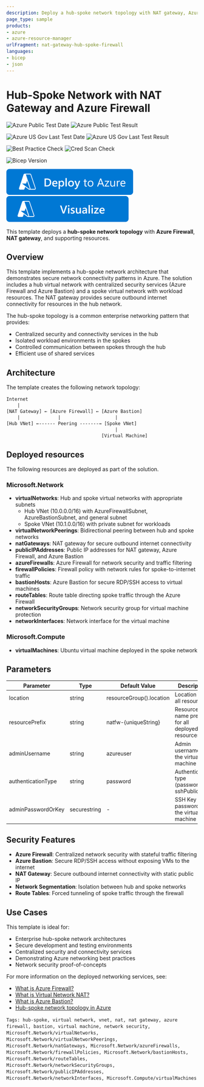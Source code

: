 ```yaml
---
description: Deploy a hub-spoke network topology with NAT gateway, Azure Firewall, and virtual machine
page_type: sample
products:
- azure
- azure-resource-manager
urlFragment: nat-gateway-hub-spoke-firewall
languages:
- bicep
- json
---
```

# Hub-Spoke Network with NAT Gateway and Azure Firewall

![Azure Public Test Date](https://azurequickstartsservice.blob.core.windows.net/badges/quickstarts/microsoft.network/nat-gateway-hub-spoke-firewall/PublicLastTestDate.svg)
![Azure Public Test Result](https://azurequickstartsservice.blob.core.windows.net/badges/quickstarts/microsoft.network/nat-gateway-hub-spoke-firewall/PublicDeployment.svg)

![Azure US Gov Last Test Date](https://azurequickstartsservice.blob.core.windows.net/badges/quickstarts/microsoft.network/nat-gateway-hub-spoke-firewall/FairfaxLastTestDate.svg)
![Azure US Gov Last Test Result](https://azurequickstartsservice.blob.core.windows.net/badges/quickstarts/microsoft.network/nat-gateway-hub-spoke-firewall/FairfaxDeployment.svg)

![Best Practice Check](https://azurequickstartsservice.blob.core.windows.net/badges/quickstarts/microsoft.network/nat-gateway-hub-spoke-firewall/BestPracticeResult.svg)
![Cred Scan Check](https://azurequickstartsservice.blob.core.windows.net/badges/quickstarts/microsoft.network/nat-gateway-hub-spoke-firewall/CredScanResult.svg)

![Bicep Version](https://azurequickstartsservice.blob.core.windows.net/badges/quickstarts/microsoft.network/nat-gateway-hub-spoke-firewall/BicepVersion.svg)

[![Deploy To Azure](https://raw.githubusercontent.com/Azure/azure-quickstart-templates/master/1-CONTRIBUTION-GUIDE/images/deploytoazure.svg?sanitize=true)](https://portal.azure.com/#create/Microsoft.Template/uri/https%3A%2F%2Fraw.githubusercontent.com%2FAzure%2Fazure-quickstart-templates%2Fmaster%2Fquickstarts%2Fmicrosoft.network%2Fnat-gateway-hub-spoke-firewall%2Fmain.json)
[![Visualize](https://raw.githubusercontent.com/Azure/azure-quickstart-templates/master/1-CONTRIBUTION-GUIDE/images/visualizebutton.svg?sanitize=true)](http://armviz.io/#/?load=https%3A%2F%2Fraw.githubusercontent.com%2FAzure%2Fazure-quickstart-templates%2Fmaster%2Fquickstarts%2Fmicrosoft.network%2Fnat-gateway-hub-spoke-firewall%2Fmain.json)

This template deploys a **hub-spoke network topology** with **Azure Firewall**, **NAT gateway**, and supporting resources.

## Overview

This template implements a hub-spoke network architecture that demonstrates secure network connectivity patterns in Azure. The solution includes a hub virtual network with centralized security services (Azure Firewall and Azure Bastion) and a spoke virtual network with workload resources. The NAT gateway provides secure outbound internet connectivity for resources in the hub network.

The hub-spoke topology is a common enterprise networking pattern that provides:

- Centralized security and connectivity services in the hub
- Isolated workload environments in the spokes
- Controlled communication between spokes through the hub
- Efficient use of shared services

## Architecture

The template creates the following network topology:

```text
Internet
    |
[NAT Gateway] ← [Azure Firewall] ← [Azure Bastion]
    |              |                    |
[Hub VNet] ←------ Peering -------→ [Spoke VNet]
                                        |
                                   [Virtual Machine]
```

## Deployed resources

The following resources are deployed as part of the solution.

### Microsoft.Network

- **virtualNetworks**: Hub and spoke virtual networks with appropriate subnets
  - Hub VNet (10.0.0.0/16) with AzureFirewallSubnet, AzureBastionSubnet, and general subnet
  - Spoke VNet (10.1.0.0/16) with private subnet for workloads
- **virtualNetworkPeerings**: Bidirectional peering between hub and spoke networks
- **natGateways**: NAT gateway for secure outbound internet connectivity
- **publicIPAddresses**: Public IP addresses for NAT gateway, Azure Firewall, and Azure Bastion
- **azureFirewalls**: Azure Firewall for network security and traffic filtering
- **firewallPolicies**: Firewall policy with network rules for spoke-to-internet traffic
- **bastionHosts**: Azure Bastion for secure RDP/SSH access to virtual machines
- **routeTables**: Route table directing spoke traffic through the Azure Firewall
- **networkSecurityGroups**: Network security group for virtual machine protection
- **networkInterfaces**: Network interface for the virtual machine

### Microsoft.Compute

- **virtualMachines**: Ubuntu virtual machine deployed in the spoke network

## Parameters

| Parameter | Type | Default Value | Description |
|-----------|------|---------------|-------------|
| location | string | resourceGroup().location | Location for all resources |
| resourcePrefix | string | natfw-{uniqueString} | Resource name prefix for all deployed resources |
| adminUsername | string | azureuser | Admin username for the virtual machine |
| authenticationType | string | password | Authentication type (password or sshPublicKey) |
| adminPasswordOrKey | securestring | - | SSH Key or password for the virtual machine |

## Security Features

- **Azure Firewall**: Centralized network security with stateful traffic filtering
- **Azure Bastion**: Secure RDP/SSH access without exposing VMs to the internet
- **NAT Gateway**: Secure outbound internet connectivity with static public IP
- **Network Segmentation**: Isolation between hub and spoke networks
- **Route Tables**: Forced tunneling of spoke traffic through the firewall

## Use Cases

This template is ideal for:

- Enterprise hub-spoke network architectures
- Secure development and testing environments
- Centralized security and connectivity services
- Demonstrating Azure networking best practices
- Network security proof-of-concepts

For more information on the deployed networking services, see:

- [What is Azure Firewall?](https://docs.microsoft.com/azure/firewall/overview)
- [What is Virtual Network NAT?](https://docs.microsoft.com/azure/virtual-network/nat-overview)
- [What is Azure Bastion?](https://docs.microsoft.com/azure/bastion/bastion-overview)
- [Hub-spoke network topology in Azure](https://docs.microsoft.com/azure/architecture/reference-architectures/hybrid-networking/hub-spoke)

`Tags: hub-spoke, virtual network, vnet, nat, nat gateway, azure firewall, bastion, virtual machine, network security, Microsoft.Network/virtualNetworks, Microsoft.Network/virtualNetworkPeerings, Microsoft.Network/natGateways, Microsoft.Network/azureFirewalls, Microsoft.Network/firewallPolicies, Microsoft.Network/bastionHosts, Microsoft.Network/routeTables, Microsoft.Network/networkSecurityGroups, Microsoft.Network/publicIPAddresses, Microsoft.Network/networkInterfaces, Microsoft.Compute/virtualMachines`
